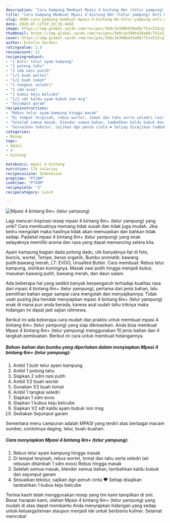 ```yaml
---
description: "Cara Gampang Membuat Mpasi 4 bintang 6m+ (telur yampung) Anti Gagal"
title: "Cara Gampang Membuat Mpasi 4 bintang 6m+ (telur yampung) Anti Gagal"
slug: 4600-cara-gampang-membuat-mpasi-4-bintang-6m-telur-yampung-anti-gagal
date: 2020-07-12T03:19:39.449Z
image: https://img-global.cpcdn.com/recipes/3b8c3e390b419a80/751x532cq70/mpasi-4-bintang-6m-telur-yampung-foto-resep-utama.jpg
thumbnail: https://img-global.cpcdn.com/recipes/3b8c3e390b419a80/751x532cq70/mpasi-4-bintang-6m-telur-yampung-foto-resep-utama.jpg
cover: https://img-global.cpcdn.com/recipes/3b8c3e390b419a80/751x532cq70/mpasi-4-bintang-6m-telur-yampung-foto-resep-utama.jpg
author: Estelle Gardner
ratingvalue: 3.9
reviewcount: 12
recipeingredient:
- "1 butir telur ayam kampung"
- "1 potong tahu"
- "2 sdm nasi putih"
- "1/2 buah wortel"
- "1/2 buah tomat"
- "1 tangkai seledri"
- "1 sdm evoo"
- "1 kubus keju belcube"
- "1/2 sdt kaldu ayam bubuk non msg"
- "Sejumput garam"
recipeinstructions:
- "Rebus telur ayam kampung hingga masak"
- "Di tempat terpisah, rebus wortel, tomat dan tahu serta seledri (air rebusan ditambah 1 sdm evoo) Rebus hingga masak"
- "Setelah semua masak, blender semua bahan, tambahkan kaldu bubuk dan sejumput garam"
- "Sesuaikan tekstur, sajikan dgn penuh cinta ❤️ Setiap disajikan tambahkan 1 kubus keju belcube"
categories:
- Resep
tags:
- mpasi
- 4
- bintang

katakunci: mpasi 4 bintang 
nutrition: 174 calories
recipecuisine: Indonesian
preptime: "PT20M"
cooktime: "PT49M"
recipeyield: "3"
recipecategory: Lunch

---
```



![Mpasi 4 bintang 6m+ (telur yampung)](https://img-global.cpcdn.com/recipes/3b8c3e390b419a80/751x532cq70/mpasi-4-bintang-6m-telur-yampung-foto-resep-utama.jpg)

Lagi mencari inspirasi resep mpasi 4 bintang 6m+ (telur yampung) yang unik? Cara membuatnya memang tidak susah dan tidak juga mudah. Jika keliru mengolah maka hasilnya tidak akan memuaskan dan bahkan tidak sedap. Padahal mpasi 4 bintang 6m+ (telur yampung) yang enak selayaknya memiliki aroma dan rasa yang dapat memancing selera kita.

Ayam kampung bagian dada potong dadu, utk banyaknya liat di foto, buncis, wortel, Tempe, beras organik, Bumbu aromatik: bawang putih:bawang merah, LT: EVOO, Unsalted Butter. Cara membuat: Rebus telur kampung, sisihkan kuningnya. Masak nasi putih hingga menjadi bubur, masukan bawang putih, bawang merah, dan daun salam.

Ada beberapa hal yang sedikit banyak berpengaruh terhadap kualitas rasa dari mpasi 4 bintang 6m+ (telur yampung), pertama dari jenis bahan, lalu pemilihan bahan segar sampai cara mengolah dan menyajikannya. Tidak usah pusing jika hendak menyiapkan mpasi 4 bintang 6m+ (telur yampung) enak di mana pun anda berada, karena asal sudah tahu triknya maka hidangan ini dapat jadi sajian istimewa.


Berikut ini ada beberapa cara mudah dan praktis untuk membuat mpasi 4 bintang 6m+ (telur yampung) yang siap dikreasikan. Anda bisa membuat Mpasi 4 bintang 6m+ (telur yampung) menggunakan 10 jenis bahan dan 4 langkah pembuatan. Berikut ini cara untuk membuat hidangannya.

<!--inarticleads1-->

##### Bahan-bahan dan bumbu yang diperlukan dalam menyiapkan Mpasi 4 bintang 6m+ (telur yampung):

1. Ambil 1 butir telur ayam kampung
1. Ambil 1 potong tahu
1. Siapkan 2 sdm nasi putih
1. Ambil 1/2 buah wortel
1. Gunakan 1/2 buah tomat
1. Ambil 1 tangkai seledri
1. Siapkan 1 sdm evoo
1. Siapkan 1 kubus keju belcube
1. Siapkan 1/2 sdt kaldu ayam bubuk non msg
1. Sediakan Sejumput garam


Sementara menu campuran adalah MPASI yang terdiri atas berbagai macam sumber, contohnya daging, telur, buah-buahan. 

<!--inarticleads2-->

##### Cara menyiapkan Mpasi 4 bintang 6m+ (telur yampung):

1. Rebus telur ayam kampung hingga masak
1. Di tempat terpisah, rebus wortel, tomat dan tahu serta seledri (air rebusan ditambah 1 sdm evoo) Rebus hingga masak
1. Setelah semua masak, blender semua bahan, tambahkan kaldu bubuk dan sejumput garam
1. Sesuaikan tekstur, sajikan dgn penuh cinta ❤️ Setiap disajikan tambahkan 1 kubus keju belcube




Terima kasih telah menggunakan resep yang tim kami tampilkan di sini. Besar harapan kami, olahan Mpasi 4 bintang 6m+ (telur yampung) yang mudah di atas dapat membantu Anda menyiapkan hidangan yang sedap untuk keluarga/teman ataupun menjadi ide untuk berbisnis kuliner. Selamat mencoba!

